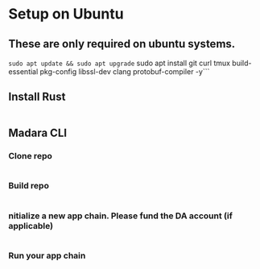 # Setup on Ubuntu

## These are only required on ubuntu systems.
```sudo apt update && sudo apt upgrade```
sudo apt install git curl tmux build-essential pkg-config libssl-dev clang protobuf-compiler -y```

## Install Rust
```curl --proto '=https' --tlsv1.2 -sSf https://sh.rustup.rs | sh
```
## Madara CLI
### Clone repo
```git clone https://github.com/karnotxyz/madara-cli
```
### Build repo
``` cd madara-cli && cargo build --release
```
### nitialize a new app chain. Please fund the DA account (if applicable)
```./target/release/madara init
```
### Run your app chain
``` ./target/release/madara run
```
